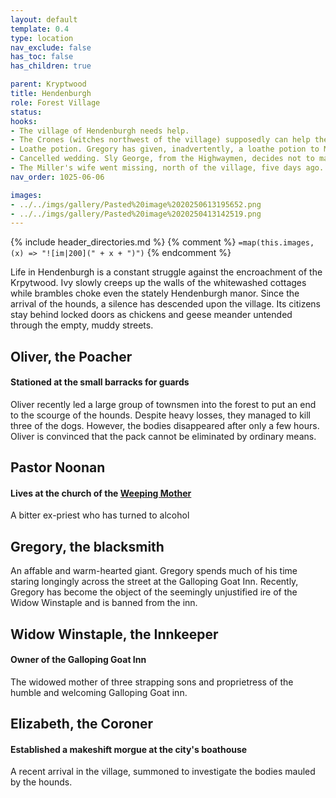 ```yaml
---
layout: default
template: 0.4
type: location
nav_exclude: false
has_toc: false
has_children: true

parent: Kryptwood
title: Hendenburgh
role: Forest Village
status: 
hooks:
- The village of Hendenburgh needs help.
- The Crones (witches northwest of the village) supposedly can help the village.
- Loathe potion. Gregory has given, inadvertently, a loathe potion to Mrs Winstaple. To correct that, they would need the help of the Crones. Mrs Winstaple would like to see Gregory leave the village.
- Cancelled wedding. Sly George, from the Highwaymen, decides not to marry beautiful Winnifried. The Crones want that fixed. They would write a banishment letter for the hounds if someone convinces Sly George otherwise.
- The Miller's wife went missing, north of the village, five days ago. He wants help to recover her body for a burial.
nav_order: 1025-06-06

images: 
- ../../imgs/gallery/Pasted%20image%2020250613195652.png
- ../../imgs/gallery/Pasted%20image%2020250413142519.png
---
```


{% include header_directories.md %}
{% comment %}
`=map(this.images, (x) => "![im|200](" + x + ")")`
{% endcomment %}

Life in Hendenburgh is a constant struggle against the encroachment of the Krpytwood.
Ivy slowly creeps up the walls of the whitewashed cottages while brambles choke even the stately Hendenburgh manor.
Since the arrival of the hounds, a silence has descended upon the village.
Its citizens stay behind locked doors as chickens and geese meander untended through the empty, muddy streets.

## Oliver, the Poacher
#### Stationed at the small barracks for guards
Oliver recently led a large group of townsmen into the forest to put an end to the scourge of the hounds.
Despite heavy losses, they managed to kill three of the dogs.
However, the bodies disappeared after only a few hours.
Oliver is convinced that the pack cannot be eliminated by ordinary means.

## Pastor Noonan
#### Lives at the church of the [Weeping Mother](../weepingMother/index.md)

A bitter ex-priest who has turned to alcohol

## Gregory, the blacksmith

An affable and warm-hearted giant.
Gregory spends much of his time staring longingly across the street at the Galloping Goat Inn.
Recently, Gregory has become the object of the seemingly unjustified ire of the Widow Winstaple and is banned from the inn.

## Widow Winstaple, the Innkeeper
#### Owner of the Galloping Goat Inn

The widowed mother of three strapping sons and proprietress of the humble and welcoming Galloping Goat inn.

## Elizabeth, the Coroner
#### Established a makeshift morgue at the city's boathouse

A recent arrival in the village, summoned to investigate the bodies mauled by the hounds.

